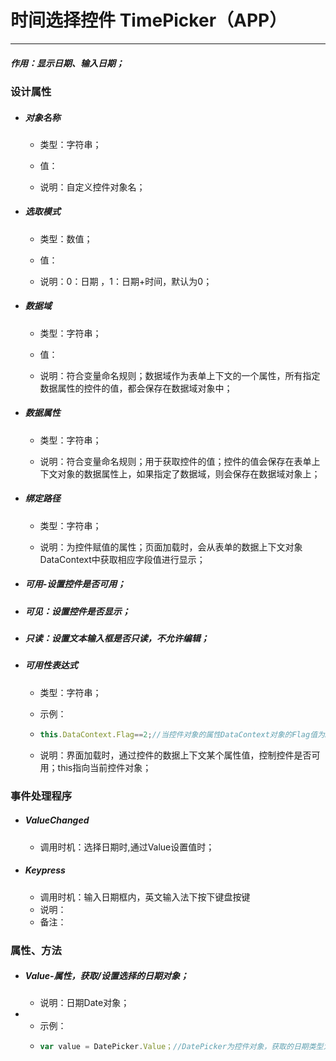 # 时间选择控件 TimePicker（APP）

---

##### 作用：显示日期、输入日期；

### 设计属性

* ##### 对象名称

  * 类型：字符串；

  * 值：

  * 说明：自定义控件对象名；
* ##### 选取模式

  * 类型：数值；

  * 值：

  * 说明：0：日期 ，1：日期+时间，默认为0；
* ##### 数据域

  * 类型：字符串；

  * 值：

  * 说明：符合变量命名规则；数据域作为表单上下文的一个属性，所有指定数据属性的控件的值，都会保存在数据域对象中；
* ##### 数据属性

  * 类型：字符串；

  * 说明：符合变量命名规则；用于获取控件的值；控件的值会保存在表单上下文对象的数据属性上，如果指定了数据域，则会保存在数据域对象上；
* ##### 绑定路径

  * 类型：字符串；

  * 说明：为控件赋值的属性；页面加载时，会从表单的数据上下文对象DataContext中获取相应字段值进行显示；
* ##### 可用-设置控件是否可用；
* ##### 可见：设置控件是否显示；
* ##### 只读：设置文本输入框是否只读，不允许编辑；
* ##### 可用性表达式

  * 类型：字符串；

  * 示例：

  * ```js
    this.DataContext.Flag==2;//当控件对象的属性DataContext对象的Flag值为2时，控件可用，否则不可用；
    ```
  * 说明：界面加载时，通过控件的数据上下文某个属性值，控制控件是否可用；this指向当前控件对象；

### 事件处理程序

* ##### ValueChanged

  * 调用时机：选择日期时,通过Value设置值时；
* ##### Keypress

  * 调用时机：输入日期框内，英文输入法下按下键盘按键
  * 说明：
  * 备注：

### 属性、方法

* ##### Value-属性，获取/设置选择的日期对象；

  * 说明：日期Date对象；
* * 示例：
  * ```js
    var value = DatePicker.Value；//DatePicker为控件对象，获取的日期类型为日期对象Date；
    ```



